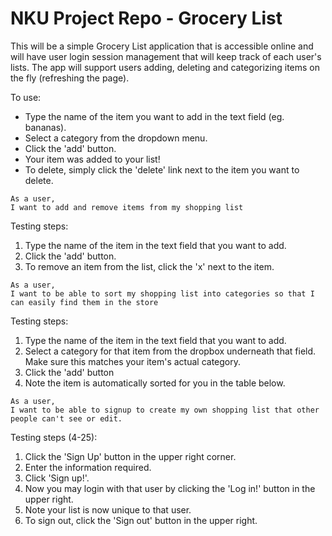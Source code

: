 
# NKU Project Repo - Grocery List

This will be a simple Grocery List application that is accessible online and will have user login session management that will keep track of each user's lists. The app will support users adding, deleting and categorizing items on the fly (refreshing the page). 

To use:

* Type the name of the item you want to add in the text field (eg. bananas).
* Select a category from the dropdown menu.
* Click the 'add' button.
* Your item was added to your list! 
* To delete, simply click the 'delete' link next to the item you want to delete.


```
As a user,
I want to add and remove items from my shopping list
```

Testing steps:

1. Type the name of the item in the text field that you want to add.
2. Click the 'add' button.
3. To remove an item from the list, click the 'x' next to the item.

```
As a user,
I want to be able to sort my shopping list into categories so that I can easily find them in the store
```

Testing steps:

1. Type the name of the item in the text field that you want to add.
2. Select a category for that item from the dropbox underneath that field. Make sure this matches your item's actual category.
3. Click the 'add' button
4. Note the item is automatically sorted for you in the table below.

```
As a user,
I want to be able to signup to create my own shopping list that other people can't see or edit.
```

Testing steps (4-25):

1. Click the 'Sign Up' button in the upper right corner.
2. Enter the information required.
3. Click 'Sign up!'.
4. Now you may login with that user by clicking the 'Log in!' button in the upper right.
5. Note your list is now unique to that user.
6. To sign out, click the 'Sign out' button in the upper right.